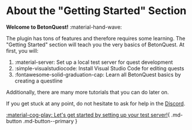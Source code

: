 # About the "Getting Started" Section

**Welcome to BetonQuest!** :material-hand-wave:

The plugin has tons of features and therefore requires some learning.
The "Getting Started" section will teach you the very basics of BetonQuest.
At first, you will:

  1. :material-server: Set up a local test server for quest development
  2. :simple-visualstudiocode: Install Visual Studio Code for editing quests
  3. :fontawesome-solid-graduation-cap: Learn all BetonQuest basics by creating a questline

Additionally, there are many more tutorials that you can do later on.


If you get stuck at any point, do not hesitate to ask for help in the [Discord](https://discordapp.com/invite/rK6mfHq).

[:material-cog-play: Let's get started by setting up your test server!](Setup-Guide/Setting-up-a-Test-Server.md){ .md-button .md-button--primary }
